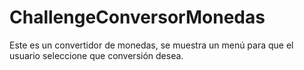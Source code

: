 # ChallengeConversorMonedas

Este es un convertidor de monedas, se muestra un menú para que el usuario seleccione que conversión desea.